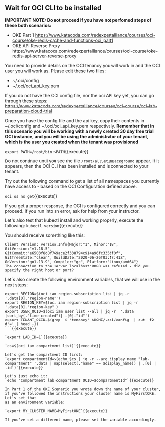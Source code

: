 ## Wait for OCI CLI to be installed

**IMPORTANT NOTE: Do not proceed if you have not perfomed steps of these both scenarios:**
- OKE Part 1 https://www.katacoda.com/redexpertalliance/courses/oci-course/oke-redis-cache-and-functions-oci_part1
- OKE API Reverse Proxy https://www.katacoda.com/redexpertalliance/courses/oci-course/oke-redis-api-server-reverse-proxy

You need to provide details on the OCI tenancy you will work in and the OCI user you will work as. Please edit these two files:

* ~/.oci/config
* ~/.oci/oci_api_key.pem

If you do not have the OCI config file, nor the oci API key yet, you can go through these steps: https://www.katacoda.com/redexpertalliance/courses/oci-course/oci-lab-preparation-cloud-trial

Once you have the config file and the api key, copy their contents in ~/.oci/config and ~/.oci/oci_api_key.pem respectively. 
**Remember that in this scenario you will be working with a newly created 30 day free trial OCI instance, and you will be using the administrator of your
tenant, which is the user you created when the tenant was provisioned**


`export PATH=/root/bin:$PATH`{{execute}}

Do not continue until you see the file `/root/allSetInBackground` appear. If it appears, then the OCI CLI has been installed and is connected to your tenant.

Try out the following command to get a list of all namespaces you currently have access to - based on the OCI Configuration defined above.

`oci os ns get`{{execute}} 

If you get a proper response, the OCI is configured correctly and you can proceed. If you run into an error, ask for help from your instructor.

Let's also test that kubectl install and working properly, execute the following:
`kubectl version`{{execute}}

You should receive something like this:

~~~~
Client Version: version.Info{Major:"1", Minor:"18", GitVersion:"v1.18.5", GitCommit:"e6503f8d8f769ace2f338794c914a96fc335df0f", GitTreeState:"clean", BuildDate:"2020-06-26T03:47:41Z", GoVersion:"go1.13.9", Compiler:"gc", Platform:"linux/amd64"}
The connection to the server localhost:8080 was refused - did you specify the right host or port?
~~~~

Let´s also create the following environment variables, that we will use in the next steps:

```
export REGION=$(oci iam region-subscription list | jq -r '.data[0]."region-name"')
export REGION_KEY=$(oci iam region-subscription list | jq -r '.data[0]."region-key"')
export USER_OCID=$(oci iam user list --all | jq -r  '.data |sort_by(."time-created")| .[0]."id"')
export TENANT_OCID=$(grep -i 'tenancy' $HOME/.oci/config  | cut -f2 -d'=' | head -1)
```{{execute}}

`export LAB_ID=1`{{execute}}

`cs=$(oci iam compartment list)`{{execute}}

Let's get the compartment ID first:
`export compartmentId=$(echo $cs | jq -r --arg display_name "lab-compartment" '.data | map(select(."name" == $display_name)) | .[0] | .id')`{{execute}}

Let's just echo it:
`echo "Compartment lab-compartment OCID=$compartmentId"`{{execute}}

In Part 1 of the OKE Scenario you wrote down the name of your cluster, if you've followed the instructions your cluster name is MyFirstOKE. Let's set that
as an environment variable:

`export MY_CLUSTER_NAME=MyFirstOKE`{{execute}}

If you've set a different name, please set the variable accordingly.